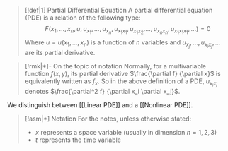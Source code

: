 
>[!def|1] Partial Differential Equation
>A partial differential equation (PDE) is a relation of the following type:$$F(x_1, \dots, x_n, u, u_{x_1}, \dots,u_{x_n},u_{x_1x_1}, u_{x_1x_2}. \dots , u_{x_nx_n}, u_{x_1x_1x_1}, \dots) = 0$$Where $u = u(x_1, \dots , x_n)$ is a function of $n$ variables and $u_{x_j}, \dots, u_{x_ix_j}, \dots$ are its partial derivative.

>[!rmk|*]- On the topic of notation
>Normally, for a multivariable function $f(x,y)$, its partial derivative $\frac{\partial f} {\partial x}$ is equivalently written as $f_x$. So in the above definition of a PDE, $u_{x_ix_j}$ denotes $\frac{\partial^2 f} {\partial x_i \partial x_j}$.

We distinguish between [[Linear PDE]] and a [[Nonlinear PDE]].

>[!asm|*] Notation
>For the notes, unless otherwise stated:
>- $x$ represents a space variable (usually in dimension $n = 1,2,3$)
>- $t$ represents the time variable




